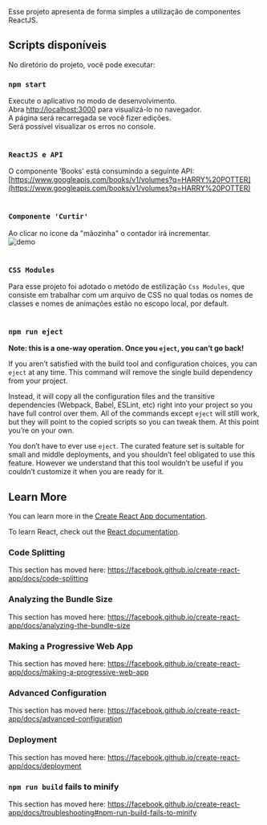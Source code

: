 Esse projeto apresenta de forma simples a utilização de componentes ReactJS.

## Scripts disponíveis
No diretório do projeto, você pode executar:

### `npm start`
Execute o aplicativo no modo de desenvolvimento.<br />
Abra [http://localhost:3000](http://localhost:3000) para visualizá-lo no navegador.<br/>
A página será recarregada se você fizer edições.<br/>
Será possível visualizar os erros no console.<br/><br/>

### `ReactJS e API`
O componente 'Books' está consumindo a seguinte API:<br/>
[https://www.googleapis.com/books/v1/volumes?q=HARRY%20POTTER](https://www.googleapis.com/books/v1/volumes?q=HARRY%20POTTER)
<br/><br/>

### `Componente 'Curtir'`
Ao clicar no ícone da "mãozinha" o contador irá incrementar.<br />
![demo](https://user-images.githubusercontent.com/51265303/68026008-1dad5d80-fc8d-11e9-9495-79dbde33b2bd.gif)
<br/><br/>

### `CSS Modules`
Para esse projeto foi adotado o metódo de estilização `Css Modules`, que consiste em trabalhar com um arquivo de CSS no qual todas os nomes de classes e nomes de animações estão no escopo local, por default.<br/><br/>

### `npm run eject`

**Note: this is a one-way operation. Once you `eject`, you can’t go back!**

If you aren’t satisfied with the build tool and configuration choices, you can `eject` at any time. This command will remove the single build dependency from your project.

Instead, it will copy all the configuration files and the transitive dependencies (Webpack, Babel, ESLint, etc) right into your project so you have full control over them. All of the commands except `eject` will still work, but they will point to the copied scripts so you can tweak them. At this point you’re on your own.

You don’t have to ever use `eject`. The curated feature set is suitable for small and middle deployments, and you shouldn’t feel obligated to use this feature. However we understand that this tool wouldn’t be useful if you couldn’t customize it when you are ready for it.

## Learn More

You can learn more in the [Create React App documentation](https://facebook.github.io/create-react-app/docs/getting-started).

To learn React, check out the [React documentation](https://reactjs.org/).

### Code Splitting

This section has moved here: https://facebook.github.io/create-react-app/docs/code-splitting

### Analyzing the Bundle Size

This section has moved here: https://facebook.github.io/create-react-app/docs/analyzing-the-bundle-size

### Making a Progressive Web App

This section has moved here: https://facebook.github.io/create-react-app/docs/making-a-progressive-web-app

### Advanced Configuration

This section has moved here: https://facebook.github.io/create-react-app/docs/advanced-configuration

### Deployment

This section has moved here: https://facebook.github.io/create-react-app/docs/deployment

### `npm run build` fails to minify

This section has moved here: https://facebook.github.io/create-react-app/docs/troubleshooting#npm-run-build-fails-to-minify
